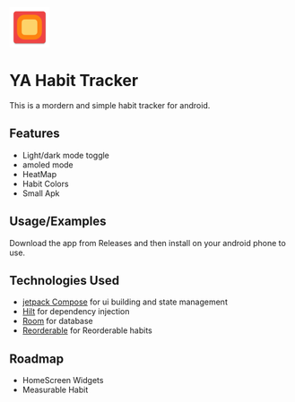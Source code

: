 
![Logo](https://raw.githubusercontent.com/zaved707/Yet-Another-Habit-Tracker/refs/heads/master/app/src/main/res/mipmap-hdpi/ic_launcher.webp)


# YA Habit Tracker

This is a mordern and simple habit tracker for android.


## Features

- Light/dark mode toggle
- amoled mode
- HeatMap
- Habit Colors
- Small Apk


## Usage/Examples

Download the app from Releases and then install on your android phone to use.


## Technologies Used
- [jetpack Compose](https://developer.android.com/compose) for ui building and state management
- [Hilt](https://developer.android.com/training/dependency-injection/hilt-android) for dependency injection
- [Room](https://developer.android.com/jetpack/androidx/releases/room) for database
- [Reorderable](https://github.com/Calvin-LL/Reorderable) for Reorderable habits
## Roadmap
- HomeScreen Widgets
- Measurable Habit
 
 



